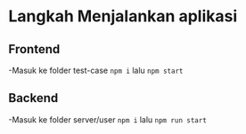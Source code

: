 # Langkah Menjalankan aplikasi

## Frontend

-Masuk ke folder test-case `npm i` lalu `npm start`

## Backend

-Masuk ke folder server/user `npm i` lalu `npm run start`

